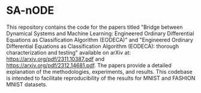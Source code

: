 # SA-nODE

This repository contains the code for the papers titled "Bridge between Dynamical Systems and Machine Learning: Engineered Ordinary Differential Equations as Classification Algorithm (EODECA)" and "Engineered Ordinary Differential Equations as Classification Algorithm (EODECA): thorough characterization and testing" available on arXiv at: https://arxiv.org/pdf/2311.10387.pdf and https://arxiv.org/pdf/2312.14681.pdf. The papers provide a detailed explanation of the methodologies, experiments, and results. This codebase is intended to facilitate reproducibility of the results for MNIST and FASHION MNIST datasets.
